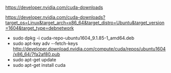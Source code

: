 https://developer.nvidia.com/cuda-downloads

https://developer.nvidia.com/cuda-downloads?target_os=Linux&target_arch=x86_64&target_distro=Ubuntu&target_version=1604&target_type=debnetwork

- sudo dpkg -i cuda-repo-ubuntu1604_9.1.85-1_amd64.deb
- sudo apt-key adv --fetch-keys http://developer.download.nvidia.com/compute/cuda/repos/ubuntu1604/x86_64/7fa2af80.pub
- sudo apt-get update
- sudo apt-get install cuda
